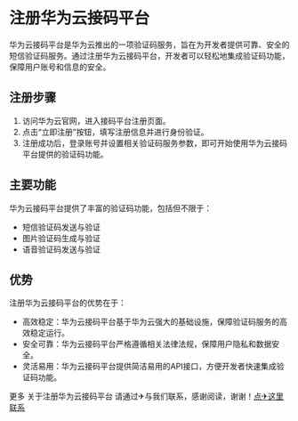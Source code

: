 # 注册华为云接码平台

华为云接码平台是华为云推出的一项验证码服务，旨在为开发者提供可靠、安全的短信验证码服务。通过注册华为云接码平台，开发者可以轻松地集成验证码功能，保障用户账号和信息的安全。

## 注册步骤

1. 访问华为云官网，进入接码平台注册页面。
2. 点击“立即注册”按钮，填写注册信息并进行身份验证。
3. 注册成功后，登录账号并设置相关验证码服务参数，即可开始使用华为云接码平台提供的验证码功能。

## 主要功能

华为云接码平台提供了丰富的验证码功能，包括但不限于：

- 短信验证码发送与验证
- 图片验证码生成与验证
- 语音验证码发送与验证

## 优势

注册华为云接码平台的优势在于：

- 高效稳定：华为云接码平台基于华为云强大的基础设施，保障验证码服务的高效稳定运行。
- 安全可靠：华为云接码平台严格遵循相关法律法规，保障用户隐私和数据安全。
- 灵活易用：华为云接码平台提供简洁易用的API接口，方便开发者快速集成验证码功能。

更多 关于注册华为云接码平台 请通过✈与我们联系，感谢阅读，谢谢！[点✈这里联系](https://ss.k02.cc)
